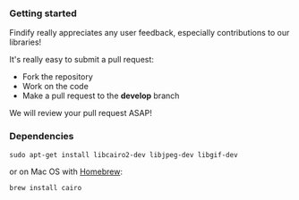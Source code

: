 ### Getting started

Findify really appreciates any user feedback, especially contributions to our libraries!

It's really easy to submit a pull request:

- Fork the repository
- Work on the code
- Make a pull request to the __develop__ branch

We will review your pull request ASAP!

### Dependencies

```
sudo apt-get install libcairo2-dev libjpeg-dev libgif-dev
```

or on Mac OS with [Homebrew](https://brew.sh/):

```
brew install cairo
```
